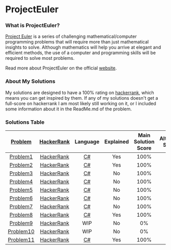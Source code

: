 # ProjectEuler

### What is ProjectEuler?

[Project Euler](https://projecteuler.net/) is a series of challenging mathematical/computer programming problems that will require more than just mathematical insights to solve. Although mathematics will help you arrive at elegant and efficient methods, the use of a computer and programming skills will be required to solve most problems.

Read more about ProjectEuler on the official [website](https://projecteuler.net/).

### About My Solutions

My solutions are designed to have a 100% rating on [hackerrank](https://www.hackerrank.com/), which means you can get inspired by them. If any of my solutions doesn't get a full-score on hackerrank I am most likely still working on it, or I included some information about it in the ReadMe.md of the problem.

### Solutions Table
 
| [Problem](https://projecteuler.net/archives) | [HackerRank](https://www.hackerrank.com/contests/projecteuler/challenges) | Language | Explained | Main Solution Score | Alternative Solution | Alternative Solution Score |
| :---: | :---:| :---:| :---:| :---:| :---:| :---:|
| [Problem1](https://projecteuler.net/problem=1) | [HackerRank](https://www.hackerrank.com/contests/projecteuler/challenges/euler001/problem?isFullScreen=true) | [C#](https://github.com/Fotasteam/ProjectEuler/blob/main/Project%20Euler%20%231%3A%20Multiples%20of%203%20and%205/Problem1.md) | Yes | 100% | None |  None | 
| [Problem2](https://projecteuler.net/problem=2) | [HackerRank](https://www.hackerrank.com/contests/projecteuler/challenges/euler002/problem?isFullScreen=true) | [C#](https://github.com/Fotasteam/ProjectEuler/blob/main/Project%20Euler%20%232:%20Even%20Fibonacci%20numbers/ReadMe.md) | Yes | 100% | None | None | 
| [Problem3](https://projecteuler.net/problem=3) | [HackerRank](https://www.hackerrank.com/contests/projecteuler/challenges/euler003/problem?isFullScreen=true) | [C#](https://github.com/Fotasteam/ProjectEuler/blob/main/Project%20Euler%20%233%3A%20Largest%20prime%20factor/Main.cs) | No | 100% | None | None | 
| [Problem4](https://projecteuler.net/problem=4) | [HackerRank](https://www.hackerrank.com/contests/projecteuler/challenges/euler004/problem?isFullScreen=true) | [C#](https://github.com/Fotasteam/ProjectEuler/blob/main/Project%20Euler%20%234%3A%20Largest%20palindrome%20product/FullScore.cs) | No | 100% | [Yes](https://github.com/Fotasteam/ProjectEuler/blob/main/Project%20Euler%20%234%3A%20Largest%20palindrome%20product/SlowAnswer.cs) | 25% | 
| [Problem5](https://projecteuler.net/problem=5) | [HackerRank](https://www.hackerrank.com/contests/projecteuler/challenges/euler005/problem?isFullScreen=true) | [C#](https://github.com/Fotasteam/ProjectEuler/blob/main/Project%20Euler%20%235%3A%20Smallest%20multiple/Main.cs) | No | 100% | None | None | 
| [Problem6](https://projecteuler.net/problem=6) | [HackerRank](https://www.hackerrank.com/contests/projecteuler/challenges/euler006/problem?isFullScreen=true) | [C#](https://github.com/Fotasteam/ProjectEuler/blob/main/Project%20Euler%20%236%3A%20Sum%20square%20difference/Main.cs) | No | 100% | None | None | 
| [Problem7](https://projecteuler.net/problem=7) | [HackerRank](https://www.hackerrank.com/contests/projecteuler/challenges/euler007/problem?isFullScreen=true) | [C#](https://github.com/Fotasteam/ProjectEuler/blob/main/Project%20Euler%20%237%3A%2010001st%20prime/Main.cs) | No | 100% | None | None | 
| [Problem8](https://projecteuler.net/problem=8) | [HackerRank](https://www.hackerrank.com/contests/projecteuler/challenges/euler008/problem?isFullScreen=true) | [C#](https://github.com/Fotasteam/ProjectEuler/blob/main/Project%20Euler%20%238:%20Largest%20product%20in%20a%20series/ReadMe.md) | Yes | 100% | None | None | 
| [Problem9](https://projecteuler.net/problem=9) | [HackerRank](https://www.hackerrank.com/contests/projecteuler/challenges/euler009/problem?isFullScreen=true) | WIP | No | 0% | None | None | 
| [Problem10](https://projecteuler.net/problem=10) | [HackerRank](https://www.hackerrank.com/contests/projecteuler/challenges/euler010/problem?isFullScreen=true) | WIP | No | 0% | None | None | 
| [Problem11](https://projecteuler.net/problem=11) | [HackerRank](https://www.hackerrank.com/contests/projecteuler/challenges/euler011/problem?isFullScreen=true) | [C#](https://github.com/Fotasteam/ProjectEuler/blob/main/Project%20Euler%20%2311:%20Largest%20product%20in%20a%20grid/ReadMe.md) | Yes | 100% | None | None | 
